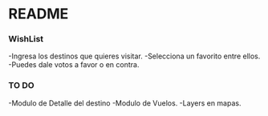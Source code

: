 # README #

### WishList ###

-Ingresa los destinos que quieres visitar.
-Selecciona un favorito entre ellos.
-Puedes dale votos a favor o en contra.

### TO DO ###

-Modulo de Detalle del destino
-Modulo de Vuelos.
-Layers en mapas.

